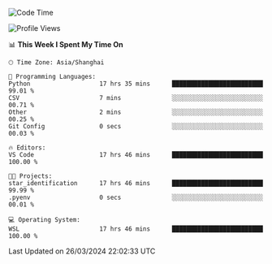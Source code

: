 <!--START_SECTION:waka-->
![Code Time](http://img.shields.io/badge/Code%20Time-1%2C571%20hrs%2051%20mins-blue)

![Profile Views](http://img.shields.io/badge/Profile%20Views-0-blue)

📊 **This Week I Spent My Time On** 

```text
🕑︎ Time Zone: Asia/Shanghai

💬 Programming Languages: 
Python                   17 hrs 35 mins      █████████████████████████   99.01 % 
CSV                      7 mins              ░░░░░░░░░░░░░░░░░░░░░░░░░   00.71 % 
Other                    2 mins              ░░░░░░░░░░░░░░░░░░░░░░░░░   00.25 % 
Git Config               0 secs              ░░░░░░░░░░░░░░░░░░░░░░░░░   00.03 % 

🔥 Editors: 
VS Code                  17 hrs 46 mins      █████████████████████████   100.00 % 

🐱‍💻 Projects: 
star_identification      17 hrs 46 mins      █████████████████████████   99.99 % 
.pyenv                   0 secs              ░░░░░░░░░░░░░░░░░░░░░░░░░   00.01 % 

💻 Operating System: 
WSL                      17 hrs 46 mins      █████████████████████████   100.00 % 
```


 Last Updated on 26/03/2024 22:02:33 UTC
<!--END_SECTION:waka-->